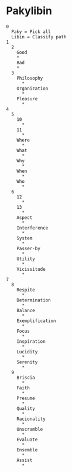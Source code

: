 # Pakylibin
    0
      Paky = Pick all
      Libin = Classify path
    1
      2
        Good
        *
        Bad
        *
      3
        Philosophy
          *
        Organization
          *
        Pleasure
          *
    4
      5
        10
          *
        11
          *
        Where
          *
        What
          *
        Why
          *
        When
          *
        Who
          *
      6
        12
          *
        13
          *
        Aspect
          *
        Interference
          *
        System
          *
        Passer-by
          *
        Utility
          *
        Vicissitude
          *
    7
      8
        Respite
          *
        Determination
          *
        Balance
          *
        Exemplification
          *
        Focus
          *
        Inspiration
          *
        Lucidity
          *
        Serenity
          *
      9
        Briscia
          *
        Faith
          *
        Presume
          *
        Quality
          *
        Racionality
          *
        Unscramble
          *
        Evaluate
          *
        Ensemble
          *
        Assist
          *
      
